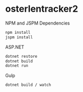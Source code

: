 # osterlentracker2

NPM and JSPM Dependencies
```Bash
npm install
jspm install
```

ASP.NET
```Bash
dotnet restore
dotnet build
dotnet run
```

Gulp
```Bash
dotnet build / watch
```